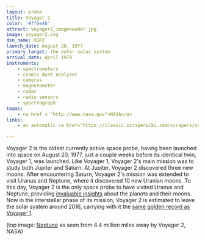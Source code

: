 ```yaml
---
layout: probe
title: Voyager 2
color: '#ff6e48'
attract: voyager2_imageheader.jpg
image: voyager2.svg
dsn_name: VGR2
launch_date: August 20, 1977
primary_target: the outer solar system
arrival_date: April 1979
instruments:
    - spectrometers
    - cosmic dust analyzer
    - cameras
    - magnetometer
    - radar
    - radio sensors
    - spectrograph
teams:
    - <a href = "http://www.nasa.gov">NASA</a>
links:
    - an automatic <a href="https://classic.scraperwiki.com/scrapers/voyager_cosmic_ray_subsystem_data/">data scraper</a> of the <a href="http://voyager.gsfc.nasa.gov/heliopause/data.html">data</a> from the cosmic ray detector on Voyager 1 and 2

---
```

Voyager 2 is the oldest currently active space probe, having been launched into space on August 20, 1977, just a couple weeks before its identical twin, Voyager 1, was launched. Like Voyager 1, Voyager 2's main mission was to study both Jupiter and Saturn. At Jupiter, Voyager 2 discovered three new moons. After encountering Saturn, Voyager 2's mission was extended to visit Uranus and Neptune, where it discovered 10 new Uranian moons. To this day, Voyager 2 is the only space probe to have visited Uranus and Neptune, providing <a href="http://www.nasaspaceflight.com/2011/08/thirty-four-years-voyager-2-continues-explore/">invaluable insights</a> about the planets and their moons. Now in the interstellar phase of its mission, Voyager 2 is estimated to leave the solar system around 2016, carrying with it the <a href="/probes/voyager1/">same golden record as Voyager 1</a>.

<div class="caption">(top image: <a href="http://solarsystem.nasa.gov/multimedia/display.cfm?Category=Spacecraft&IM_ID=2424">Neptune</a> as seen from 4.4 million miles away by Voyager 2, NASA)</div>
